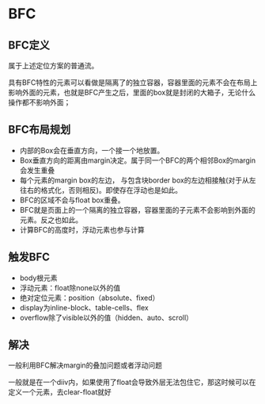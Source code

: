 # BFC

## BFC定义

属于上述定位方案的普通流。

具有BFC特性的元素可以看做是隔离了的独立容器，容器里面的元素不会在布局上影响外面的元素，也就是BFC产生之后，里面的box就是封闭的大箱子，无论什么操作都不影响外面；

## BFC布局规划

- 内部的Box会在垂直方向，一个接一个地放置。
- Box垂直方向的距离由margin决定。属于同一个BFC的两个相邻Box的margin会发生重叠
- 每个元素的margin box的左边， 与包含块border box的左边相接触(对于从左往右的格式化，否则相反)。即使存在浮动也是如此。
- BFC的区域不会与float box重叠。
- BFC就是页面上的一个隔离的独立容器，容器里面的子元素不会影响到外面的元素。反之也如此。
- 计算BFC的高度时，浮动元素也参与计算

## 触发BFC

- body根元素
- 浮动元素：float除none以外的值
- 绝对定位元素：position（absolute、fixed）
- display为inline-block、table-cells、flex
- overflow除了visible以外的值（hidden、auto、scroll）



## 解决

一般利用BFC解决margin的叠加问题或者浮动问题



一般就是在一个diiv内，如果使用了float会导致外层无法包住它，那这时候可以在定义一个元素，去clear-float就好